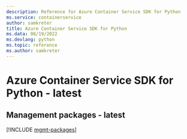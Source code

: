 ```yaml
---
description: Reference for Azure Container Service SDK for Python
ms.service: containerservice
author: samkreter
title: Azure Container Service SDK for Python
ms.data: 08/19/2022
ms.devlang: python
ms.topic: reference
ms.author: samkreter
---
```

# Azure Container Service SDK for Python - latest

## Management packages - latest
[!INCLUDE [mgmt-packages](container-service-mgmt-index.md)]